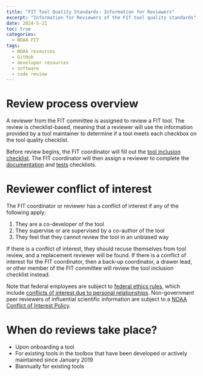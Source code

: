 ```yaml
---
title: "FIT Tool Quality Standards: Information for Reviewers"
excerpt: "Information for Reviewers of the FIT tool quality standards"
date: 2024-5-21
toc: true
categories:
  - NOAA FIT
tags:
  - NOAA resources
  - GitHub
  - developer resources
  - software
  - code review
---
```


# Review process overview

A reviewer from the FIT committee is assigned to review a FIT tool. The review is checklist-based, meaning that a reviewer will use the information provided by a tool maintainer to determine if a tool meets each checkbox on the tool quality checklist.

Before review begins, the FIT coordinator will fill out the [tool inclusion checklist](https://noaa-fisheries-integrated-toolbox.github.io/resources/noaa%20fit/tool-quality-reviewer-checklists/#checklist-for-fit-coordinator). The FIT coordinator will then assign a reviewer to complete the [documentation](https://noaa-fisheries-integrated-toolbox.github.io/resources/noaa%20fit/tool-quality-reviewer-checklists/#documentation) and [tests](https://noaa-fisheries-integrated-toolbox.github.io/resources/noaa%20fit/tool-quality-reviewer-checklists/#tests) checklists.

# Reviewer conflict of interest

The FIT coordinator or reviewer has a conflict of interest if any of the following apply:

1. They are a co-developer of the tool
2. They supervise or are supervised by a co-author of the tool
3. They feel that they cannot review the tool in an unbiased way

If there is a conflict of interest, they should recuse themselves from tool review, and a replacement reviewer will be found. If there is a conflict of interest for the FIT coordinator, then a back-up coordinator, a drawer lead, or other member of the FIT committee will review the tool inclusion checklist instead.

Note that federal employees are subject to [federal ethics rules](https://2010-2014.commerce.gov/sites/default/files/documents/2015/january/noaa-summary_of_ethics_rules-2015_0.pdf), which include [conflicts of interest due to personal relationships](https://2010-2014.commerce.gov/sites/default/files/documents/2015/january/appearance_of_bias-awae-2015-e_0.pdf). Non-government peer reviewers of influential scientific information are subject to a [NOAA Conflict of Interest Policy](https://www.noaa.gov/organization/information-technology/policy-oversight/information-quality/noaa-conflict-of-interest-policy-for-non-government-peer-reviewers-of-influential-scientific).

# When do reviews take place?
- Upon onboarding a tool
- For existing tools in the toolbox that have been developed or actively maintained since January 2019
- Biannually for existing tools
